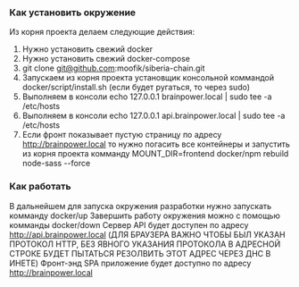### Как установить окружение ###
Из корня проекта делаем следующие действия:

1. Нужно установить свежий docker
2. Нужно установить свежий docker-compose
3. git clone git@github.com:moofik/siberia-chain.git
4. Запускаем из корня проекта установщик консольной коммандой docker/script/install.sh (если будет ругаться, то через sudo)
5. Выполняем в консоли echo 127.0.0.1 brainpower.local | sudo tee -a /etc/hosts
6. Выполняем в консоли echo 127.0.0.1 api.brainpower.local | sudo tee -a /etc/hosts
7. Если фронт показывает пустую страницу по адресу http://brainpower.local то нужно погасить все контейнеры и запустить из корня проекта комманду MOUNT_DIR=frontend docker/npm rebuild node-sass --force

### Как работать ###

В дальнейшем для запуска окружения разработки нужно запускать комманду docker/up
Завершить работу окружения можно с помощью комманды docker/down
Сервер API будет доступен по адресу http://api.brainpower.local (ДЛЯ БРАУЗЕРА ВАЖНО ЧТОБЫ БЫЛ УКАЗАН ПРОТОКОЛ HTTP, БЕЗ ЯВНОГО УКАЗАНИЯ ПРОТОКОЛА В АДРЕСНОЙ СТРОКЕ БУДЕТ ПЫТАТЬСЯ РЕЗОЛВИТЬ ЭТОТ АДРЕС ЧЕРЕЗ ДНС В ИНЕТЕ)
Фронт-энд SPA приложение будет доступно по адресу http://brainpower.local